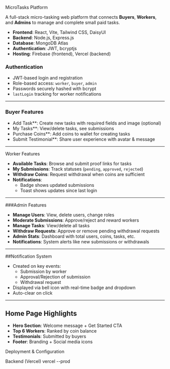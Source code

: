 MicroTasks Platform

A full-stack micro-tasking web platform that connects **Buyers**, **Workers**, and **Admins** to manage and complete small paid tasks.


- **Frontend**: React, Vite, Tailwind CSS, DaisyUI
- **Backend**: Node.js, Express.js
- **Database**: MongoDB Atlas
- **Authentication**: JWT, bcryptjs
- **Hosting**: Firebase (frontend), Vercel (backend)


### Authentication
- JWT-based login and registration
- Role-based access: `worker`, `buyer`, `admin`
- Passwords securely hashed with bcrypt
- `lastLogin` tracking for worker notifications

---

### Buyer Features
- Add Task**: Create new tasks with required fields and image (optional)
- My Tasks**: View/delete tasks, see submissions
- Purchase Coins**: Add coins to wallet for creating tasks
- Submit Testimonial**: Share user experience with avatar & message

---

Worker Features
- **Available Tasks**: Browse and submit proof links for tasks
- **My Submissions**: Track statuses (`pending`, `approved`, `rejected`)
- **Withdraw Coins**: Request withdrawal when coins are sufficient
- **Notifications**:
  - Badge shows updated submissions
  - Toast shows updates since last login

---

###Admin Features
- **Manage Users**: View, delete users, change roles
- **Moderate Submissions**: Approve/reject and reward workers
- **Manage Tasks**: View/delete all tasks
- **Withdraw Requests**: Approve or remove pending withdrawal requests
- **Admin Stats**: Dashboard with total users, coins, tasks, etc.
- **Notifications**: System alerts like new submissions or withdrawals

---

##Notification System
- Created on key events:
  - Submission by worker
  - Approval/Rejection of submission
  - Withdrawal request
- Displayed via bell icon with real-time badge and dropdown
- Auto-clear on click

---

## Home Page Highlights
- **Hero Section**: Welcome message + Get Started CTA
- **Top 6 Workers**: Ranked by coin balance
- **Testimonials**: Submitted by buyers
- **Footer**: Branding + Social media icons

Deployment & Configuration

Backend (Vercel)
vercel --prod
